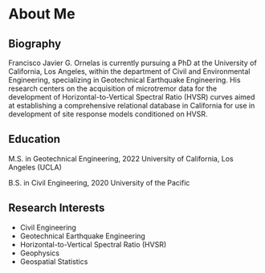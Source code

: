 # About Me


## Biography

Francisco Javier G. Ornelas is currently pursuing a PhD at the University of California, Los Angeles, within the department of Civil and Environmental Engineering, specializing in Geotechnical Earthquake Engineering. His research centers on the acquisition of microtremor data for the development of Horizontal-to-Vertical Spectral Ratio (HVSR) curves aimed at establishing a comprehensive relational database in California for use in development of site response models conditioned on HVSR.

## Education

M.S. in Geotechnical Engineering, 2022
University of California, Los Angeles (UCLA) 

B.S. in Civil Engineering, 2020
University of the Pacific


## Research Interests

- Civil Engineering
- Geotechnical Earthquake Engineering
- Horizontal-to-Vertical Spectral Ratio (HVSR)
- Geophysics
- Geospatial Statistics




